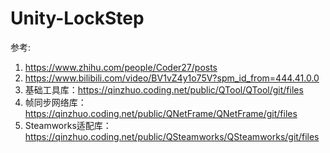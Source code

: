 # Unity-LockStep

参考:
1. https://www.zhihu.com/people/Coder27/posts
2. https://www.bilibili.com/video/BV1vZ4y1o75V?spm_id_from=444.41.0.0
3. 基础工具库：https://qinzhuo.coding.net/public/QTool/QTool/git/files
4. 帧同步网络库：https://qinzhuo.coding.net/public/QNetFrame/QNetFrame/git/files
5. Steamworks适配库：https://qinzhuo.coding.net/public/QSteamworks/QSteamworks/git/files
